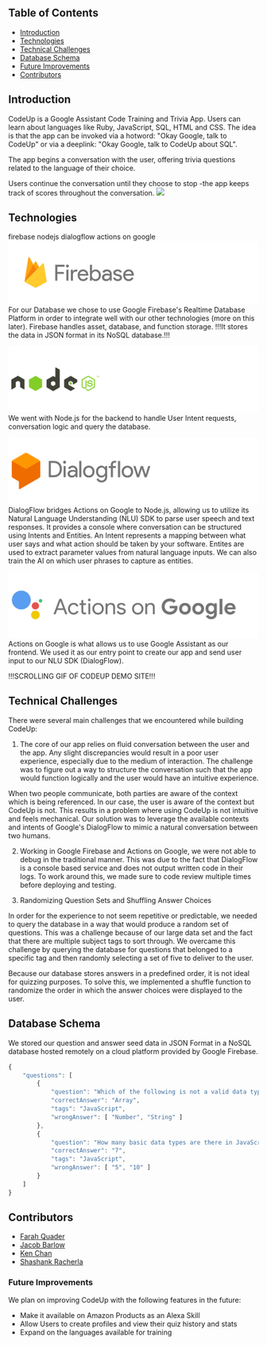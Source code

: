## Table of Contents
* [Introduction](#Introduction)
* [Technologies](#Technologies)
* [Technical Challenges](#Technical-Challenges)
* [Database Schema](#Database-Schema)
* [Future Improvements](#Future-Improvements)
* [Contributors](#Contributors)

## Introduction

CodeUp is a Google Assistant Code Training and Trivia App. Users can learn about languages like Ruby, JavaScript, SQL, HTML and CSS.
The idea is that the app can be invoked via a hotword: "Okay Google, talk to CodeUp" or via a deeplink: "Okay Google, talk to CodeUp about SQL".

The app begins a conversation with the user, offering trivia questions related to the language of their choice.

Users continue the conversation until they choose to stop -the app keeps track of scores throughout the conversation.
![](./assets/readme-logos/hero-banner.png)

## Technologies
firebase
nodejs
dialogflow
actions on google
![Firebase](./assets/readme-logos/firebase.png)
For our Database we chose to use Google Firebase's Realtime Database Platform in order to integrate well with our other technologies (more on this later). Firebase handles asset, database, and function storage. !!!It stores the data in JSON format in its NoSQL database.!!!

![NodeJs](./assets/readme-logos/nodejs.png)
We went with Node.js for the backend to handle User Intent requests, conversation logic and query the database.

![DialogFlow](./assets/readme-logos/dialogflow.png)
DialogFlow bridges Actions on Google to Node.js, allowing us to utilize its Natural Language Understanding (NLU) SDK to parse user speech and text responses. It provides a console where conversation can be structured using Intents and Entities. An Intent represents a mapping between what user says and what action should be taken by your software. Entites are used to extract parameter values from natural language inputs. We can also train the AI on which user phrases to capture as entities.

![Actions on Google](./assets/readme-logos/actions.png)
Actions on Google is what allows us to use Google Assistant as our frontend. We used it as our entry point to create our app and send user input to our NLU SDK (DialogFlow).

!!!SCROLLING GIF OF CODEUP DEMO SITE!!!

## Technical Challenges
There were several main challenges that we encountered while building CodeUp:

1. The core of our app relies on fluid conversation between the user and the app. Any slight discrepancies would result in a poor user experience, especially due to the medium of interaction. The challenge was to figure out a way to structure the conversation such that the app would function logically and the user would have an intuitive experience.

When two people communicate, both parties are aware of the context which is being referenced. In our case, the user is aware of the context but CodeUp is not. This results in a problem where using CodeUp is not intuitive and feels mechanical. Our solution was to leverage the available contexts and intents of Google's DialogFlow to mimic a natural conversation between two humans.


2. Working in Google Firebase and Actions on Google, we were not able to debug in the traditional manner. This was due to the fact that DialogFlow is a console based service and does not output written code in their logs. To work around this, we made sure to code review multiple times before deploying and testing.


3. Randomizing Question Sets and Shuffling Answer Choices

In order for the experience to not seem repetitive or predictable, we needed to query the database in a way that would produce a random set of questions. This was a challenge because of our large data set and the fact that there are multiple subject tags to sort through. We overcame this challenge by querying the database for questions that belonged to a specific tag and then randomly selecting a set of five to deliver to the user.

Because our database stores answers in a predefined order, it is not ideal for quizzing purposes. To solve this, we implemented a shuffle function to randomize the order in which the answer choices were displayed to the user.

## Database Schema
We stored our question and answer seed data in JSON Format in a NoSQL database hosted remotely on a cloud platform provided by Google Firebase.
```javascript
{
    "questions": [
        {
            "question": "Which of the following is not a valid data type?",
            "correctAnswer": "Array",
            "tags": "JavaScript",
            "wrongAnswer": [ "Number", "String" ]
        },
        {
            "question": "How many basic data types are there in JavaScript?",
            "correctAnswer": "7",
            "tags": "JavaScript",
            "wrongAnswer": [ "5", "10" ]
        }
    ]
}
```

## Contributors
* [Farah Quader](https://www.github.com/FarahYQ)
* [Jacob Barlow](https://www.github.com/jubby2000)
* [Ken Chan](https://www.github.com/kchansf5)
* [Shashank Racherla](https://www.github.com/srac1777)


### Future Improvements
We plan on improving CodeUp with the following features in the future:
* Make it available on Amazon Products as an Alexa Skill
* Allow Users to create profiles and view their quiz history and stats
* Expand on the languages available for training
